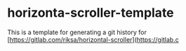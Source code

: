 # horizonta-scroller-template
This is a template for generating a git history for 
[https://gitlab.com/riksa/horizontal-scroller](https://gitlab.c